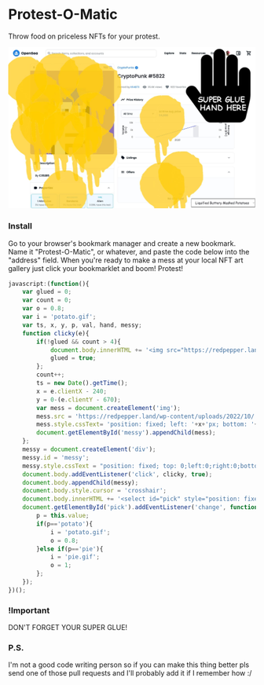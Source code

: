 # Protest-O-Matic
Throw food on priceless NFTs for your protest.

![Screenshot](
https://raw.githubusercontent.com/redpepperdev/protest-o-matic/dd9499e7098a4a20b2a272adccf6c1624b184684/screenshot.jpg)

### Install
Go to your browser's bookmark manager and create a new bookmark. Name it "Protest-O-Matic", or whatever, and paste the code below into the "address" field. When you're ready to make a mess at your local NFT art gallery just click your bookmarklet and boom! Protest! 

```js
javascript:(function(){
    var glued = 0;
    var count = 0;
    var o = 0.8;
    var i = 'potato.gif';
    var ts, x, y, p, val, hand, messy;
    function clicky(e){
        if(!glued && count > 4){
            document.body.innerHTML += '<img src="https://redpepper.land/wp-content/uploads/2022/10/hand.gif" style="position: fixed; right: 10px; top: 10px; z-index: 100001; pointer-events:none;">';
            glued = true;
        };
        count++;
        ts = new Date().getTime();
        x = e.clientX - 240;
        y = 0-(e.clientY - 670);
        var mess = document.createElement('img');
        mess.src = 'https://redpepper.land/wp-content/uploads/2022/10/'+i+'?'+ts;
        mess.style.cssText= 'position: fixed; left: '+x+'px; bottom: '+y+'px; opacity: '+o+';pointer-events:none;z-index:100000';
        document.getElementById('messy').appendChild(mess);
    };
    messy = document.createElement('div');
    messy.id = 'messy';
    messy.style.cssText = "position: fixed; top: 0;left:0;right:0;bottom:0; z-index:99999;";
    document.body.addEventListener('click', clicky, true);
    document.body.appendChild(messy);
    document.body.style.cursor = 'crosshair';
    document.body.innerHTML += '<select id="pick" style="position: fixed; right: 10px; bottom: 10px; z-index: 100002; font-size: 20px; padding:10px 20px; border: 1px solid black; background:white;font-family: Comic Sans MS; box-sizing:border-box;"><option value="potato">Liquified Buttery Mashed Potatoes</option><option value="pie">Pie</option></select>';
    document.getElementById('pick').addEventListener('change', function() {
        p = this.value;
        if(p=='potato'){
            i = 'potato.gif';
            o = 0.8;
        }else if(p=='pie'){
            i = 'pie.gif';
            o = 1;
        };
    });
})();
```

### !Important
DON'T FORGET YOUR SUPER GLUE!

### P.S.
I'm not a good code writing person so if you can make this thing better pls send one of those pull requests and I'll probably add it if I remember how :/
